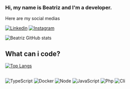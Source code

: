 ### Hi, my name is Beatriz and I'm a developer.
Here are my social medias

[![Linkedin](https://img.shields.io/badge/LinkedIn-0077B5?style=for-the-badge&logo=linkedin&logoColor=white)](https://www.linkedin.com/in/beatrizg-amaral/)
[![Instagram](https://img.shields.io/badge/Instagram-E4405F?style=for-the-badge&logo=instagram&logoColor=white)](https://instagram.com/)





![Beatriz GitHub stats](https://github-readme-stats.vercel.app/api?username=bia555555555&show_icons=true&theme=dark)

## What can i code?

[![Top Langs](https://github-readme-stats.vercel.app/api/top-langs/?username=bia555555555&hide_progress=true)](https://github.com/anuraghazra/github-readme-stats)
<div style="display: inline_block"><br/>
  <img alignm="center" alt="TypeScript" src="https://badges.aleen42.com/src/typescript.svg" />
  <img alignm="center" alt="Docker" src="https://badges.aleen42.com/src/docker.svg" />
    <img alignm="center" alt="Node" src="https://badges.aleen42.com/src/node.svg" />
    <img alignm="center" alt="JavaScript" src="https://badges.aleen42.com/src/javascript.svg" />
    <img alignm="center" alt="Php" src="https://badges.aleen42.com/src/php.svg" />
    <img alignm="center" alt="Cli" src="https://badges.aleen42.com/src/cli.svg" />
 </div><br/>
 
